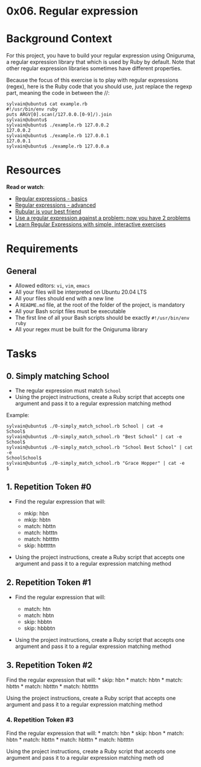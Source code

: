 # 0x06. Regular expression

# Background Context
For this project, you have to build your regular expression using Oniguruma, a regular expression library that which is used by Ruby by default. Note that other regular expression libraries sometimes have different properties.

Because the focus of this exercise is to play with regular expressions (regex), here is the Ruby code that you should use, just replace the regexp part, meaning the code in between the //:

```
sylvain@ubuntu$ cat example.rb
#!/usr/bin/env ruby
puts ARGV[0].scan(/127.0.0.[0-9]/).join
sylvain@ubuntu$
sylvain@ubuntu$ ./example.rb 127.0.0.2
127.0.0.2
sylvain@ubuntu$ ./example.rb 127.0.0.1
127.0.0.1
sylvain@ubuntu$ ./example.rb 127.0.0.a
```

# Resources
**Read or watch**:

* [Regular expressions - basics](https://www.slideshare.net/neha_jain/introducing-regular-expressions)
* [Regular expressions - advanced](https://www.slideshare.net/neha_jain/advanced-regular-expressions-80296518)
* [Rubular is your best friend](https://rubular.com/)
* [Use a regular expression against a problem: now you have 2 problems](https://blog.codinghorror.com/regular-expressions-now-you-have-two-problems/)
* [Learn Regular Expressions with simple, interactive exercises](https://regexone.com/)

# Requirements
## General
* Allowed editors: ```vi```, ```vim```, ```emacs```
* All your files will be interpreted on Ubuntu 20.04 LTS
* All your files should end with a new line
* A ```README.md``` file, at the root of the folder of the project, is mandatory
* All your Bash script files must be executable
* The first line of all your Bash scripts should be exactly ```#!/usr/bin/env ruby```
* All your regex must be built for the Oniguruma library

# Tasks
## 0. Simply matching School

* The regular expression must match ```School```
* Using the project instructions, create a Ruby script that accepts one argument and pass it to a regular expression matching method

Example:
```
sylvain@ubuntu$ ./0-simply_match_school.rb School | cat -e
School$
sylvain@ubuntu$ ./0-simply_match_school.rb "Best School" | cat -e
School$
sylvain@ubuntu$ ./0-simply_match_school.rb "School Best School" | cat -e
SchoolSchool$
sylvain@ubuntu$ ./0-simply_match_school.rb "Grace Hopper" | cat -e
$
```

## 1. Repetition Token #0
* Find the regular expression that will:
    * mkip:  hbn
    * mkip:  hbtn
    * match: hbttn
    * match: hbtttn
    * match: hbttttn
    * skip:  hbtttttn

* Using the project instructions, create a Ruby script that accepts one argument and pass it to a regular expression matching method

## 2. Repetition Token #1
* Find the regular expression that will:
    * match: htn
    * match: hbtn
    * skip:  hbbtn
    * skip:  hbbbtn

* Using the project instructions, create a Ruby script that accepts one argument and pass it to a regular expression matching method

## 3. Repetition Token #2
Find the regular expression that will:
    * skip:  hbn
    * match: hbtn
    * match: hbttn
    * match: hbtttn
    * match: hbttttn

Using the project instructions, create a Ruby script that accepts one argument and pass it to a regular expression matching method


### 4. Repetition Token #3
Find the regular expression that will:
    * match: hbn
    * skip:  hbon
    * match: hbtn
    * match: hbttn
    * match: hbtttn
    * match: hbttttn

Using the project instructions, create a Ruby script that accepts one argument and pass it to a regular expression matching meth
od
